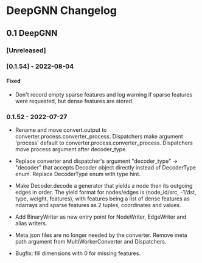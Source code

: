 # DeepGNN Changelog

## 0.1 DeepGNN

### [Unreleased]

### [0.1.54] - 2022-08-04

#### Fixed
- Don't record empty sparse features and log warning if sparse features were requested, but dense features are stored.

### 0.1.52 - 2022-07-27

* Rename and move convert.output to converter.process.converter_process. Dispatchers make argument 'process' default to converter.process.converter_process. Dispatchers move process argument after decoder_type.

* Replace converter and dispatcher's argument "decoder_type" -> "decoder" that accepts Decoder object directly instead of DecoderType enum. Replace DecoderType enum with type hint.

* Make Decoder.decode a generator that yields a node then its outgoing edges in order. The yield format for nodes/edges is (node_id/src, -1/dst, type, weight, features), with features being a list of dense features as ndarrays and sparse features as 2 tuples, coordinates and values.

* Add BinaryWriter as new entry point for NodeWriter, EdgeWriter and alias writers.

* Meta.json files are no longer needed by the converter. Remove meta path argument from MultiWorkerConverter and Dispatchers.

* Bugfix: fill dimensions with 0 for missing features.

